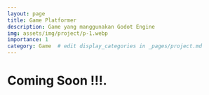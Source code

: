 ```yaml
---
layout: page
title: Game Platformer
description: Game yang manggunakan Godot Engine
img: assets/img/project/p-1.webp
importance: 1
category: Game  # edit display_categories in _pages/project.md
---
```


<div class="container">
  <div class="row justify-content-center">
    <h1>Coming Soon !!!.</h1>
  </div>
</div>